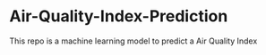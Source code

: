 # Air-Quality-Index-Prediction
This repo is a machine learning model to predict a Air Quality Index
